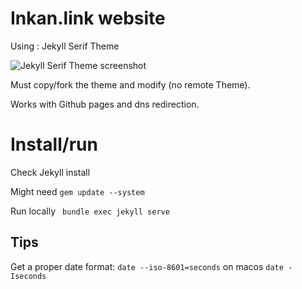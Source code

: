 # Inkan.link website

Using : Jekyll Serif Theme 

![Jekyll Serif Theme screenshot](https://www.zerostatic.io/theme/jekyll-serif/jekyll-serif-screenshot.png)

Must copy/fork the theme and modify (no remote Theme).

Works with Github pages and dns redirection.

# Install/run

Check Jekyll install

Might need ```gem update --system ```


Run locally
``` bundle exec jekyll serve```
## Tips

Get a proper date format:
```date --iso-8601=seconds```
on macos ```date -Iseconds```